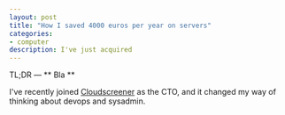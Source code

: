 ```yaml
--- 
layout: post
title: "How I saved 4000 euros per year on servers"
categories: 
- computer
description: I've just acquired
---
```

TL;DR — ** Bla **

I've recently joined [Cloudscreener](http://www.cloudscreener.com) as the CTO,
and it changed my way of thinking about devops and sysadmin.
